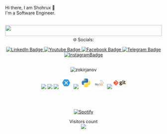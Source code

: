 
Hi there, I am Shohrux 👋<br>I'm a Software Engineer.<br><br>

<p  align="center">
<img  src="https://readme-typing-svg.herokuapp.com/?size=35&center=true&vCenter=true&color=03989EFF&width=900&lines=Passionate+Back-end+Developer;"  width="100%"  height="35px></a>
</p>


## 🌐 Socials:
<div id="badges" align="center">
  <a href="https://www.linkedin.com/in/shohrux-zokirjonov-935b67228/">
    <img src="https://img.shields.io/badge/LinkedIn-blue?style=for-the-badge&logo=linkedin&logoColor=white" alt="LinkedIn Badge"/>
  </a>
  <a href="https://www.youtube.com/channel/UC2JUex4LmdImea-1M1exZgQ">
    <img src="https://img.shields.io/badge/YouTube-red?style=for-the-badge&logo=youtube&logoColor=white" alt="Youtube Badge"/>
  </a>
    <a href="https://www.facebook.com/shohruxbek.zokirjonov">
    <img src="https://img.shields.io/badge/Facebook-blue?style=for-the-badge&logo=facebook&logoColor=white" alt="Facebook Badge"/>
  </a>
  <a href="https://www.telegram.me/ShohruxZokirjonov">
    <img src="https://img.shields.io/badge/Telegram-blue?style=for-the-badge&logo=telegram&logoColor=white" alt="Telegram Badge"/>
  </a>
  <a href="https://www.instagram.com/wr.blog">
    <img src="https://img.shields.io/badge/Instagram-darkviolet?style=for-the-badge&logo=instagram&logoColor=white" alt="InstagramBadge"/>
  </a>
</div>

<br>

<p align="center"> <img src="https://github-readme-stats.vercel.app/api?username=zokirjanov&show_icons=true&theme=gotham" alt="zokirjanov" />
  
<br>

<div align="center">
<code><img height="40" src="https://seeklogo.com/images/C/c-sharp-c-logo-02F17714BA-seeklogo.com.png"></code>
<code><img height="40" src="https://upload.wikimedia.org/wikipedia/commons/1/19/C_Logo.png"></code>
<code><img height="40" src="https://upload.wikimedia.org/wikipedia/commons/e/ee/.NET_Core_Logo.svg"></code>
<code><img height="40" src="https://raw.githubusercontent.com/github/explore/80688e429a7d4ef2fca1e82350fe8e3517d3494d/topics/xamarin/xamarin.png"></code>
<code><img height="40" src="https://i0.wp.com/www.mooict.com/wp-content/uploads/2018/06/wpf-c-sharp-tutorial-thumbnail.jpg?fit=300%2C300&ssl=1"></code>
<code><img height="40" src="https://raw.githubusercontent.com/github/explore/80688e429a7d4ef2fca1e82350fe8e3517d3494d/topics/python/python.png"></code>
<code><img height="40" src="https://raw.githubusercontent.com/github/explore/80688e429a7d4ef2fca1e82350fe8e3517d3494d/topics/mysql/mysql.png"></code>
<code><img height="40" src="https://w7.pngwing.com/pngs/358/849/png-transparent-postgresql-database-logo-database-symbol-blue-text-logo-thumbnail.png"></code>
<code><img height="40" src="https://raw.githubusercontent.com/github/explore/80688e429a7d4ef2fca1e82350fe8e3517d3494d/topics/git/git.png"></code>
</div>

  
 <br>


&nbsp;<div align="center">
  [![Spotify](https://novatorem.vercel.app/api/spotify?background_color=0d1117&border_color=ffffff)]([https://open.spotify.com/user/omnitenebris](https://open.spotify.com/artist/6qqNVTkY8uBg9cP3Jd7DAH?si=68c9b766fcc44b25&nd=1))
</div>

<p align="center"> 
  Visitors count<br>
  <img src="https://profile-counter.glitch.me/zokirjanov/count.svg" />
</p>
